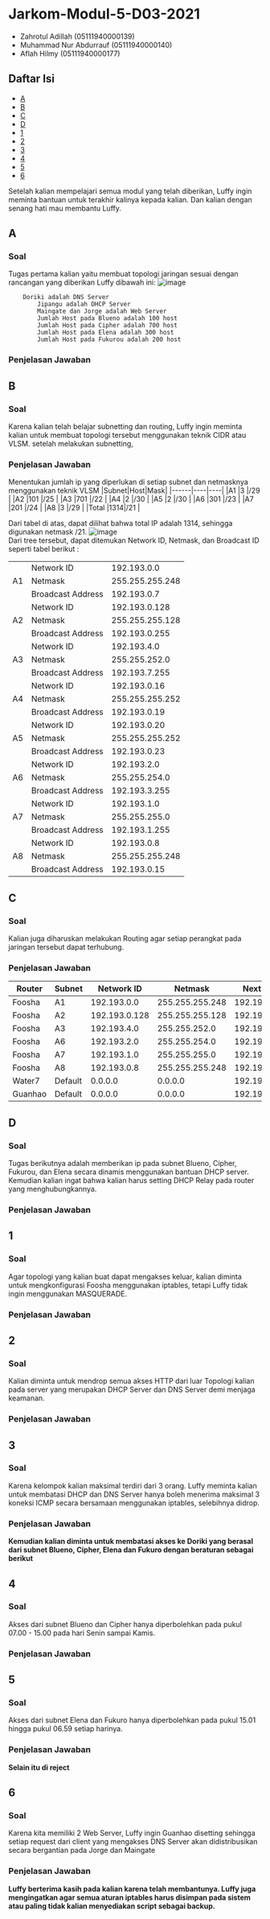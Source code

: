 # Jarkom-Modul-5-D03-2021

- Zahrotul Adillah (05111940000139)
- Muhammad Nur Abdurrauf (05111940000140)
- Aflah Hilmy (05111940000177)

## Daftar Isi

- [A](#a)
- [B](#b)
- [C](#c)
- [D](#d)
- [1](#1)
- [2](#2)
- [3](#3)
- [4](#4)
- [5](#5)
- [6](#6)

Setelah kalian mempelajari semua modul yang telah diberikan, Luffy ingin meminta bantuan untuk terakhir kalinya kepada kalian. Dan kalian dengan senang hati mau membantu Luffy.
## A 
### Soal
Tugas pertama kalian yaitu membuat topologi jaringan sesuai dengan rancangan yang diberikan Luffy dibawah ini:
![image](https://user-images.githubusercontent.com/72771774/145141897-9b37aac8-a71b-4491-9287-9f831f63a50b.png)
```Keterangan : 	
    Doriki adalah DNS Server
		Jipangu adalah DHCP Server
		Maingate dan Jorge adalah Web Server
		Jumlah Host pada Blueno adalah 100 host
		Jumlah Host pada Cipher adalah 700 host
		Jumlah Host pada Elena adalah 300 host
		Jumlah Host pada Fukurou adalah 200 host
```
### Penjelasan Jawaban


## B
### Soal
Karena kalian telah belajar subnetting dan routing, Luffy ingin meminta kalian untuk membuat topologi tersebut menggunakan teknik CIDR atau VLSM. setelah melakukan subnetting,
### Penjelasan Jawaban
Menentukan jumlah ip yang diperlukan di setiap subnet dan netmasknya menggunakan teknik VLSM
|Subnet|Host|Mask|
|------|----|----|
|A1    |3   |/29 |
|A2    |101 |/25 |
|A3    |701 |/22 |
|A4    |2   |/30 |
|A5    |2   |/30 |
|A6    |301 |/23 |
|A7    |201 |/24 |
|A8    |3   |/29 |
|Total |1314|/21 |

Dari tabel di atas, dapat dilihat bahwa total IP adalah 1314, sehingga digunakan netmask /21.
![image](https://user-images.githubusercontent.com/72771774/145614835-bddf88c9-80ed-4732-94ce-e0841864e8aa.png)
<br>
Dari tree tersebut, dapat ditemukan Network ID, Netmask, dan Broadcast ID seperti tabel berikut :
<table>
<tbody>
  <tr>
    <td rowspan="3">A1</td>
    <td>Network ID</td>
    <td>192.193.0.0</td>
  </tr>
  <tr>
    <td>Netmask</td>
    <td>255.255.255.248</td>
  </tr>
  <tr>
    <td>Broadcast Address</td>
    <td>192.193.0.7</td>
  </tr>
  <tr>
    <td rowspan="3">A2</td>
    <td>Network ID</td>
    <td>192.193.0.128</td>
  </tr>
  <tr>
    <td>Netmask</td>
    <td>255.255.255.128</td>
  </tr>
  <tr>
    <td>Broadcast Address</td>
    <td>192.193.0.255</td>
  </tr>
  <tr>
    <td rowspan="3">A3</td>
    <td>Network ID</td>
    <td>192.193.4.0</td>
  </tr>
  <tr>
    <td>Netmask</td>
    <td>255.255.252.0</td>
  </tr>
  <tr>
    <td>Broadcast Address</td>
    <td>192.193.7.255</td>
  </tr>
  <tr>
    <td rowspan="3">A4 </td>
    <td>Network ID</td>
    <td>192.193.0.16</td>
  </tr>
  <tr>
    <td>Netmask</td>
    <td>255.255.255.252</td>
  </tr>
  <tr>
    <td>Broadcast Address</td>
    <td>192.193.0.19</td>
  </tr>
  <tr>
    <td rowspan="3">A5</td>
    <td>Network ID</td>
    <td>192.193.0.20</td>
  </tr>
  <tr>
    <td>Netmask</td>
    <td>255.255.255.252</td>
  </tr>
  <tr>
    <td>Broadcast Address</td>
    <td>192.193.0.23</td>
  </tr>
  <tr>
    <td rowspan="3">A6</td>
    <td>Network ID</td>
    <td>192.193.2.0</td>
  </tr>
  <tr>
    <td>Netmask</td>
    <td>255.255.254.0</td>
  </tr>
  <tr>
    <td>Broadcast Address</td>
    <td>192.193.3.255</td>
  </tr>
  <tr>
    <td rowspan="3">A7</td>
    <td>Network ID</td>
    <td>192.193.1.0</td>
  </tr>
  <tr>
    <td>Netmask</td>
    <td>255.255.255.0</td>
  </tr>
  <tr>
    <td>Broadcast Address</td>
    <td>192.193.1.255</td>
  </tr>
  <tr>
    <td rowspan="3">A8</td>
    <td>Network ID</td>
    <td>192.193.0.8</td>
  </tr>
  <tr>
    <td>Netmask</td>
    <td>255.255.255.248</td>
  </tr>
  <tr>
    <td>Broadcast Address</td>
    <td>192.193.0.15</td>
  </tr>
</tbody>
</table>

## C
### Soal
Kalian juga diharuskan melakukan Routing agar setiap perangkat pada jaringan tersebut dapat terhubung.
### Penjelasan Jawaban
|Router|Subnet|Network ID|Netmask|Next Hop|
|------|------|----------|-------|--------|
|Foosha|A1    |192.193.0.0|255.255.255.248|192.193.0.18|
|Foosha|A2    |192.193.0.128|255.255.255.128|192.193.0.18|
|Foosha|A3    |192.193.4.0|255.255.252.0|192.193.0.18|
|Foosha|A6    |192.193.2.0|255.255.254.0|192.193.0.22|
|Foosha|A7    |192.193.1.0|255.255.255.0|192.193.0.22|
|Foosha|A8    |192.193.0.8|255.255.255.248|192.193.0.22|
|Water7|Default|0.0.0.0|0.0.0.0|192.193.0.17|
|Guanhao|Default|0.0.0.0|0.0.0.0|192.193.0.21|

## D
### Soal
Tugas berikutnya adalah memberikan ip pada subnet Blueno, Cipher, Fukurou, dan Elena secara dinamis menggunakan bantuan DHCP server. Kemudian kalian ingat bahwa kalian harus setting DHCP Relay pada router yang menghubungkannya.
### Penjelasan Jawaban


## 1
### Soal
Agar topologi yang kalian buat dapat mengakses keluar, kalian diminta untuk mengkonfigurasi Foosha menggunakan iptables, tetapi Luffy tidak ingin menggunakan MASQUERADE.
### Penjelasan Jawaban


## 2
### Soal
Kalian diminta untuk mendrop semua akses HTTP dari luar Topologi kalian pada server yang merupakan DHCP Server dan DNS Server demi menjaga keamanan.
### Penjelasan Jawaban


## 3
### Soal
Karena kelompok kalian maksimal terdiri dari 3 orang. Luffy meminta kalian untuk membatasi DHCP dan DNS Server hanya boleh menerima maksimal 3 koneksi ICMP secara bersamaan menggunakan iptables, selebihnya didrop.
### Penjelasan Jawaban


**Kemudian kalian diminta untuk membatasi akses ke Doriki yang berasal dari subnet Blueno, Cipher, Elena dan Fukuro dengan beraturan sebagai berikut**
## 4
### Soal
Akses dari subnet Blueno dan Cipher hanya diperbolehkan pada pukul 07.00 - 15.00 pada hari Senin sampai Kamis.
### Penjelasan Jawaban


## 5
### Soal
Akses dari subnet Elena dan Fukuro hanya diperbolehkan pada pukul 15.01 hingga pukul 06.59 setiap harinya.
### Penjelasan Jawaban

**Selain itu di reject**
## 6
### Soal
Karena kita memiliki 2 Web Server, Luffy ingin Guanhao disetting sehingga setiap request dari client yang mengakses DNS Server akan didistribusikan secara bergantian pada Jorge dan Maingate
### Penjelasan Jawaban


**Luffy berterima kasih pada kalian karena telah membantunya. Luffy juga mengingatkan agar semua aturan iptables harus disimpan pada sistem atau paling tidak kalian menyediakan script sebagai backup.**
